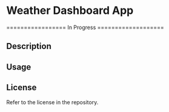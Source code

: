 # Weather Dashboard App

================= In Progress ===================

## Description

## Usage

## License

Refer to the license in the repository.
